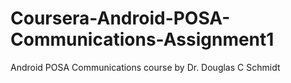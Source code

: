 # Coursera-Android-POSA-Communications-Assignment1

Android POSA Communications course by Dr. Douglas C Schmidt
